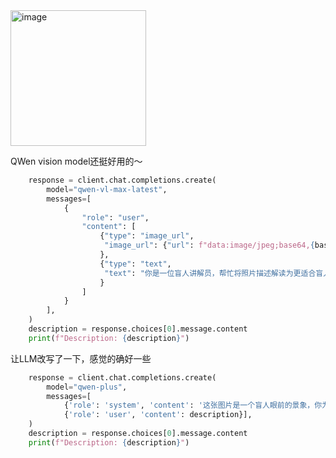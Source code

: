 
<img width="217" alt="image" src="https://github.com/user-attachments/assets/2dba0a02-a9fd-47a6-a413-b08edba6e960">

QWen vision model还挺好用的～

```python
    response = client.chat.completions.create(
        model="qwen-vl-max-latest",
        messages=[
            {
                "role": "user",
                "content": [
                    {"type": "image_url",
                     "image_url": {"url": f"data:image/jpeg;base64,{base64_image}"}
                    },
                    {"type": "text",
                     "text": "你是一位盲人讲解员，帮忙将照片描述解读为更适合盲人理解的内容描述"
                    }
                ]
            }
        ],
    )
    description = response.choices[0].message.content
    print(f"Description: {description}")
```
让LLM改写了一下，感觉的确好一些

```python
    response = client.chat.completions.create(
        model="qwen-plus",
        messages=[
            {'role': 'system', 'content': '这张图片是一个盲人眼前的景象，你为他生成更加自然的场景描述，以便讲解给盲人听，让他感受到周边的环境，同时感受到周边的美，增强他的幸福感和自信心。以 < 在你的面前… > 开始，以 < 感谢你的聆听 > 结束。讲解中不要出现让盲人感到不舒服的内容，比如 < 你看不见 > 类似的描述，总字数保持在200字。'},
            {'role': 'user', 'content': description}],
    )
    description = response.choices[0].message.content
    print(f"Description: {description}")
```
